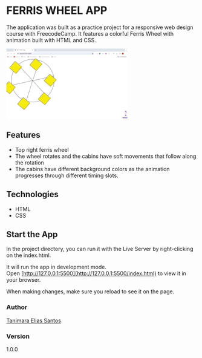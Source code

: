 # FERRIS WHEEL APP

The application was built as a practice project for a responsive web design course with FreecodeCamp. It features a colorful Ferris Wheel with animation built with HTML and CSS.

![ferris wheel app - Tanimara Elias Santos](ferris-wheel-app-showcase.gif)

## Features

- Top right ferris wheel
- The wheel rotates and the cabins have soft movements that follow along the rotation
- The cabins have different background colors as the animation progresses through different timing slots.

## Technologies

- HTML
- CSS

## Start the App

In the project directory, you can run it with the Live Server by right-clicking on the index.html.

It will run the app in development mode.\
Open [http://127.0.0.1:5500](http://127.0.0.1:5500/index.html) to view it in your browser.

When making changes, make sure you reload to see it on the page.

### Author

[Tanimara Elias Santos](https://github.com/tanimaraeliassantos)

### Version

1.0.0
